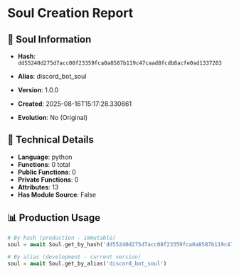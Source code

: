 # Soul Creation Report

## 🧬 Soul Information
- **Hash**: `dd55240d275d7acc08f23359fca0a8587b119c47caad8fcdb8acfe0ad1337203`
- **Alias**: discord_bot_soul
- **Version**: 1.0.0
- **Created**: 2025-08-16T15:17:28.330661

- **Evolution**: No (Original)

## 🔧 Technical Details
- **Language**: python
- **Functions**: 0 total
- **Public Functions**: 0
- **Private Functions**: 0
- **Attributes**: 13
- **Has Module Source**: False

## 📊 Production Usage
```python
# By hash (production - immutable)
soul = await Soul.get_by_hash('dd55240d275d7acc08f23359fca0a8587b119c47caad8fcdb8acfe0ad1337203')

# By alias (development - current version)
soul = await Soul.get_by_alias('discord_bot_soul')
```
